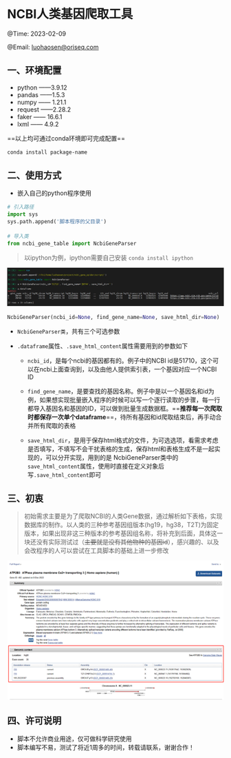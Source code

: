 # NCBI人类基因爬取工具

@Time: 2023-02-09

@Email: luohaosen@oriseq.com

## 一、环境配置

- python ——3.9.12
- pandas ——1.5.3
- numpy —— 1.21.1
- request ——2.28.2
- faker —— 16.6.1
- lxml —— 4.9.2

==以上均可通过conda环境即可完成配置==

```sh
conda install package-name
```

## 二、使用方式

- 嵌入自己的python程序使用

```python
# 引入路径
import sys
sys.path.append('脚本程序的父目录')

# 导入类
from ncbi_gene_table import NcbiGeneParser
```

> 以ipython为例，ipython需要自己安装 `conda install ipython`

![](pic/pic_1.png)

```python
NcbiGeneParser(ncbi_id=None, find_gene_name=None, save_html_dir=None)
```

- `NcbiGeneParser类`，共有三个可选参数
- `.dataframe`属性、`.save_html_content`属性需要用到的参数如下
  
  - `ncbi_id`，是每个ncbi的基因都有的。例子中的NCBI id是51710，这个可以在ncbi上面查询到，以及由他人提供索引表，一个基因对应一个NCBI ID
  
  - `find_gene_name`，是要查找的基因名称。例子中是以一个基因名和id为例，如果想实现批量嵌入程序的时候可以写一个逐行读取的步骤，每一行都导入基因名和基因的ID，可以做到批量生成数据框。==**推荐每一次爬取时都保存一次单个dataframe**==，待所有基因和id爬取结束后，再手动合并所有爬取的表格
  
  - `save_html_dir`，是用于保存html格式的文件，为可选选项，看需求考虑是否填写，不填写不会干扰表格的生成，保存html和表格生成不是一起实现的，可以分开实现，用到的是 NcbiGeneParser类中的`save_html_content`属性，使用时直接在定义对象后写`.save_html_content`即可

## 三、初衷

> 初始需求主要是为了爬取NCBI的人类Gene数据，通过解析如下表格，实现数据库的制作。以人类的三种参考基因组版本(hg19，hg38，T2T)为固定版本，如果出现非这三种版本的参考基因组名称，将补充到后面，具体这一块还没有实际测试过（~~主要就是没有其他物种的基因id~~），感兴趣的、以及会改程序的人可以尝试在工具脚本的基础上进一步修改

![](pic/pic_3.png)

## 四、许可说明

- 脚本不允许商业用途，仅可做科学研究使用
- 脚本编写不易，测试了将近1周多的时间，转载请联系，谢谢合作！
